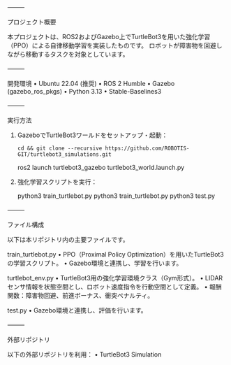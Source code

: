 ⸻

プロジェクト概要

本プロジェクトは、ROS2およびGazebo上でTurtleBot3を用いた強化学習（PPO）による自律移動学習を実装したものです。
ロボットが障害物を回避しながら移動するタスクを対象としています。

⸻

開発環境
	•	Ubuntu 22.04 (推奨)
	•	ROS 2 Humble
	•	Gazebo (gazebo_ros_pkgs)
	•	Python 3.13
	•	Stable-Baselines3


⸻

実行方法

1.	GazeboでTurtleBot3ワールドをセットアップ・起動：
   
        cd && git clone --recursive https://github.com/ROBOTIS-GIT/turtlebot3_simulations.git
  	ros2 launch turtlebot3_gazebo turtlebot3_world.launch.py
  	
3.	強化学習スクリプトを実行：

	python3 train_turtlebot.py
python3 train_turtlebot.py
	python3 test.py


⸻

ファイル構成

以下は本リポジトリ内の主要ファイルです。

train_turtlebot.py
	•	PPO（Proximal Policy Optimization）を用いたTurtleBot3の学習スクリプト。
	•	Gazebo環境と連携し、学習を行います。

turtlebot_env.py
	•	TurtleBot3用の強化学習環境クラス（Gym形式）。
	•	LIDARセンサ情報を状態空間とし、ロボット速度指令を行動空間として定義。
	•	報酬関数：障害物回避、前進ボーナス、衝突ペナルティ。

test.py
	•	Gazebo環境と連携し、評価を行います。

⸻

外部リポジトリ

以下の外部リポジトリを利用：
	•	TurtleBot3 Simulation




